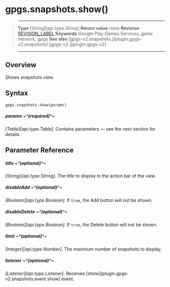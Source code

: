# gpgs.snapshots.show()

> --------------------- ------------------------------------------------------------------------------------------
> __Type__              [String][api.type.String]
> __Return value__      none
> __Revision__          [REVISION_LABEL](REVISION_URL)
> __Keywords__          Google Play Games Services, game network, gpgs
> __See also__          [gpgs-v2.snapshots.*][plugin.gpgs-v2.snapshots]
>                       [gpgs-v2.*][plugin.gpgs-v2]
> --------------------- ------------------------------------------------------------------------------------------

## Overview

Shows snapshots view.

## Syntax

	gpgs.snapshots.show(params)

##### params ~^(required)^~
_[Table][api.type.Table]._ Contains parameters — see the next section for details.

## Parameter Reference

##### title ~^(optional)^~
_[String][api.type.String]._ The title to display in the action bar of the view.

##### disableAdd ~^(optional)^~
_[Boolean][api.type.Boolean]._ If `true`, the Add button will not be shown.

##### disableDelete ~^(optional)^~
_[Boolean][api.type.Boolean]._ If `true`, the Delete button will not be shown.

##### limit ~^(optional)^~
_[Integer][api.type.Number]._ The maximum number of snapshots to display.

##### listener ~^(optional)^~
_[Listener][api.type.Listener]._ Receives [show][plugin.gpgs-v2.snapshots.event.show] event.